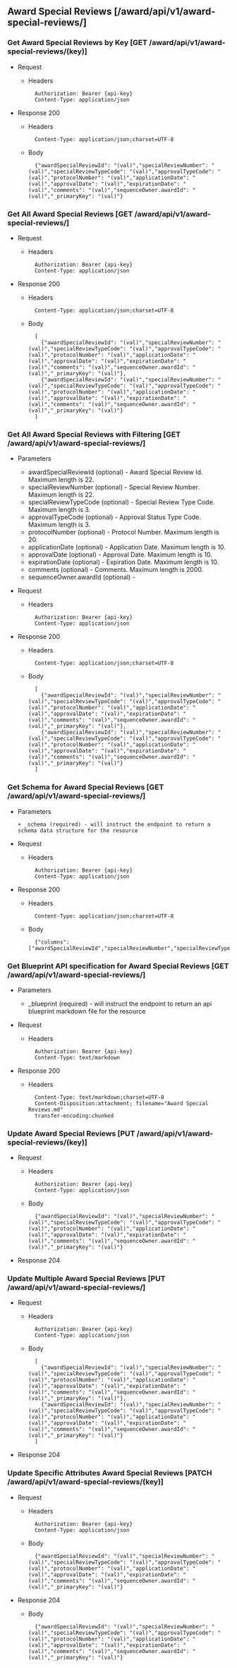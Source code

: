 ## Award Special Reviews [/award/api/v1/award-special-reviews/]

### Get Award Special Reviews by Key [GET /award/api/v1/award-special-reviews/(key)]
	 
+ Request

    + Headers

            Authorization: Bearer {api-key}
            Content-Type: application/json

+ Response 200
    + Headers

            Content-Type: application/json;charset=UTF-8

    + Body
    
            {"awardSpecialReviewId": "(val)","specialReviewNumber": "(val)","specialReviewTypeCode": "(val)","approvalTypeCode": "(val)","protocolNumber": "(val)","applicationDate": "(val)","approvalDate": "(val)","expirationDate": "(val)","comments": "(val)","sequenceOwner.awardId": "(val)","_primaryKey": "(val)"}

### Get All Award Special Reviews [GET /award/api/v1/award-special-reviews/]
	 
+ Request

    + Headers

            Authorization: Bearer {api-key}
            Content-Type: application/json

+ Response 200
    + Headers

            Content-Type: application/json;charset=UTF-8

    + Body
    
            [
              {"awardSpecialReviewId": "(val)","specialReviewNumber": "(val)","specialReviewTypeCode": "(val)","approvalTypeCode": "(val)","protocolNumber": "(val)","applicationDate": "(val)","approvalDate": "(val)","expirationDate": "(val)","comments": "(val)","sequenceOwner.awardId": "(val)","_primaryKey": "(val)"},
              {"awardSpecialReviewId": "(val)","specialReviewNumber": "(val)","specialReviewTypeCode": "(val)","approvalTypeCode": "(val)","protocolNumber": "(val)","applicationDate": "(val)","approvalDate": "(val)","expirationDate": "(val)","comments": "(val)","sequenceOwner.awardId": "(val)","_primaryKey": "(val)"}
            ]

### Get All Award Special Reviews with Filtering [GET /award/api/v1/award-special-reviews/]
    
+ Parameters

    + awardSpecialReviewId (optional) - Award Special Review Id. Maximum length is 22.
    + specialReviewNumber (optional) - Special Review Number. Maximum length is 22.
    + specialReviewTypeCode (optional) - Special Review Type Code. Maximum length is 3.
    + approvalTypeCode (optional) - Approval Status Type Code. Maximum length is 3.
    + protocolNumber (optional) - Protocol Number. Maximum length is 20.
    + applicationDate (optional) - Application Date. Maximum length is 10.
    + approvalDate (optional) - Approval Date. Maximum length is 10.
    + expirationDate (optional) - Expiration Date. Maximum length is 10.
    + comments (optional) - Comments. Maximum length is 2000.
    + sequenceOwner.awardId (optional) - 

            
+ Request

    + Headers

            Authorization: Bearer {api-key}
            Content-Type: application/json 

+ Response 200
    + Headers

            Content-Type: application/json;charset=UTF-8

    + Body
    
            [
              {"awardSpecialReviewId": "(val)","specialReviewNumber": "(val)","specialReviewTypeCode": "(val)","approvalTypeCode": "(val)","protocolNumber": "(val)","applicationDate": "(val)","approvalDate": "(val)","expirationDate": "(val)","comments": "(val)","sequenceOwner.awardId": "(val)","_primaryKey": "(val)"},
              {"awardSpecialReviewId": "(val)","specialReviewNumber": "(val)","specialReviewTypeCode": "(val)","approvalTypeCode": "(val)","protocolNumber": "(val)","applicationDate": "(val)","approvalDate": "(val)","expirationDate": "(val)","comments": "(val)","sequenceOwner.awardId": "(val)","_primaryKey": "(val)"}
            ]
			
### Get Schema for Award Special Reviews [GET /award/api/v1/award-special-reviews/]
	                                          
+ Parameters

      + _schema (required) - will instruct the endpoint to return a schema data structure for the resource
      
+ Request

    + Headers

            Authorization: Bearer {api-key}
            Content-Type: application/json

+ Response 200
    + Headers

            Content-Type: application/json;charset=UTF-8

    + Body
    
            {"columns":["awardSpecialReviewId","specialReviewNumber","specialReviewTypeCode","approvalTypeCode","protocolNumber","applicationDate","approvalDate","expirationDate","comments","sequenceOwner.awardId"],"primaryKey":"awardSpecialReviewId"}
		
### Get Blueprint API specification for Award Special Reviews [GET /award/api/v1/award-special-reviews/]
	 
+ Parameters

     + _blueprint (required) - will instruct the endpoint to return an api blueprint markdown file for the resource
                 
+ Request

    + Headers

            Authorization: Bearer {api-key}
            Content-Type: text/markdown

+ Response 200
    + Headers

            Content-Type: text/markdown;charset=UTF-8
            Content-Disposition:attachment; filename="Award Special Reviews.md"
            transfer-encoding:chunked
### Update Award Special Reviews [PUT /award/api/v1/award-special-reviews/(key)]

+ Request

    + Headers

            Authorization: Bearer {api-key}   
            Content-Type: application/json

    + Body
    
            {"awardSpecialReviewId": "(val)","specialReviewNumber": "(val)","specialReviewTypeCode": "(val)","approvalTypeCode": "(val)","protocolNumber": "(val)","applicationDate": "(val)","approvalDate": "(val)","expirationDate": "(val)","comments": "(val)","sequenceOwner.awardId": "(val)","_primaryKey": "(val)"}
			
+ Response 204

### Update Multiple Award Special Reviews [PUT /award/api/v1/award-special-reviews/]

+ Request

    + Headers

            Authorization: Bearer {api-key}   
            Content-Type: application/json

    + Body
    
            [
              {"awardSpecialReviewId": "(val)","specialReviewNumber": "(val)","specialReviewTypeCode": "(val)","approvalTypeCode": "(val)","protocolNumber": "(val)","applicationDate": "(val)","approvalDate": "(val)","expirationDate": "(val)","comments": "(val)","sequenceOwner.awardId": "(val)","_primaryKey": "(val)"},
              {"awardSpecialReviewId": "(val)","specialReviewNumber": "(val)","specialReviewTypeCode": "(val)","approvalTypeCode": "(val)","protocolNumber": "(val)","applicationDate": "(val)","approvalDate": "(val)","expirationDate": "(val)","comments": "(val)","sequenceOwner.awardId": "(val)","_primaryKey": "(val)"}
            ]
			
+ Response 204
### Update Specific Attributes Award Special Reviews [PATCH /award/api/v1/award-special-reviews/(key)]

+ Request

    + Headers

            Authorization: Bearer {api-key}   
            Content-Type: application/json

    + Body
    
            {"awardSpecialReviewId": "(val)","specialReviewNumber": "(val)","specialReviewTypeCode": "(val)","approvalTypeCode": "(val)","protocolNumber": "(val)","applicationDate": "(val)","approvalDate": "(val)","expirationDate": "(val)","comments": "(val)","sequenceOwner.awardId": "(val)","_primaryKey": "(val)"}
			
+ Response 204
    
    + Body
            
            {"awardSpecialReviewId": "(val)","specialReviewNumber": "(val)","specialReviewTypeCode": "(val)","approvalTypeCode": "(val)","protocolNumber": "(val)","applicationDate": "(val)","approvalDate": "(val)","expirationDate": "(val)","comments": "(val)","sequenceOwner.awardId": "(val)","_primaryKey": "(val)"}
